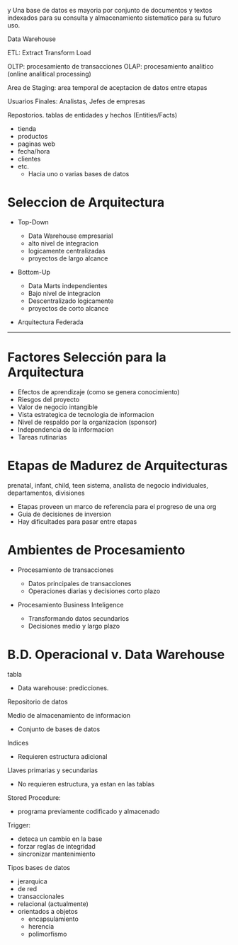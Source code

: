 y
Una base de datos es mayoria por conjunto de documentos y textos indexados para su consulta y almacenamiento sistematico para su futuro uso.

Data Warehouse

ETL: Extract Transform Load

OLTP: procesamiento de transacciones
OLAP: procesamiento analitico (online analitical processing)

Area de Staging: area temporal de aceptacion de datos entre etapas

Usuarios Finales: Analistas, Jefes de empresas


Repostorios. tablas de entidades y hechos (Entities/Facts)
- tienda
- productos
- paginas web
- fecha/hora
- clientes
- etc.
	- Hacia uno o varias bases de datos

# Seleccion de Arquitectura

- Top-Down
	- Data Warehouse empresarial
	- alto nivel de integracion
	- logicamente centralizadas
	- proyectos de largo alcance

- Bottom-Up
	- Data Marts independientes
	- Bajo nivel de integracion
	- Descentralizado logicamente
	- proyectos de corto alcance

- Arquitectura Federada

___
# Factores Selección para la Arquitectura

- Efectos de aprendizaje (como se genera conocimiento)
- Riesgos del proyecto
- Valor de negocio intangible
- Vista estrategica de tecnologia de informacion
- Nivel de respaldo por la organizacion (sponsor)
- Independencia de la informacion
- Tareas rutinarias

# Etapas de Madurez de Arquitecturas

prenatal, infant, child, teen
sistema, analista de negocio individuales, departamentos, divisiones

- Etapas proveen un marco de referencia para el progreso de una org
- Guia de decisiones de inversion
- Hay dificultades para  pasar entre etapas


# Ambientes de Procesamiento

- Procesamiento de transacciones
	- Datos principales de transacciones
	- Operaciones diarias y decisiones corto plazo

- Procesamiento Business Inteligence
	- Transformando datos secundarios
	- Decisiones medio y largo plazo

# B.D. Operacional v. Data Warehouse

tabla

- Data warehouse: predicciones.

Repositorio de datos

Medio de almacenamiento de informacion
- Conjunto de bases de datos

Indices
- Requieren estructura adicional

Llaves primarias y secundarias
- No requieren estructura, ya estan en las tablas

Stored Procedure:
- programa previamente codificado y almacenado

Trigger:
- deteca un cambio en la base
- forzar reglas de integridad
- sincronizar mantenimiento

Tipos bases de datos
- jerarquica
- de red
- transaccionales
- relacional (actualmente)
- orientados a objetos
	- encapsulamiento
	- herencia
	- polimorfismo

